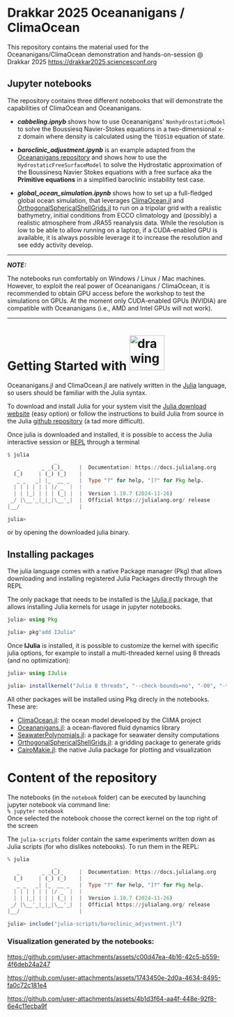 # Drakkar 2025 Oceananigans / ClimaOcean 

This repository contains the material used for the Oceananigans/ClimaOcean demonstration and hands-on-session @ Drakkar 2025 https://drakkar2025.sciencesconf.org

## Jupyter notebooks

The repository contains three different notebooks that will demonstrate the capabilities of ClimaOcean and Oceananigans.

- _**cabbeling.ipnyb**_ shows how to use Oceananigans' `NonhydrostaticModel` to solve the Boussiesq Navier-Stokes equations in a two-dimensional x-z domain where density is calculated using the `TEOS10` equation of state.

- _**baroclinic_adjustment.ipynb**_ is an example adapted from the [Oceananigans repository](https://github.com/CliMA/Oceananigans.jl/blob/main/examples/baroclinic_adjustment.jl) and shows how to use the `HydrostaticFreeSurfaceModel` to solve the Hydrostatic approximation of the Boussinesq Navier Stokes equations with a free surface aka the **Primitive equations** in a simplified baroclinic instability test case.

- _**global_ocean_simulation.ipynb**_ shows how to set up a full-fledged global ocean simulation, that leverages [ClimaOcean.jl](https://github.com/CliMA/ClimaOcean.jl) and [OrthogonalSphericalShellGrids.jl](https://github.com/CliMA/OrthogonalSphericalShellGrids.jl) to run on a tripolar grid with a realistic bathymetry, initial conditions from ECCO climatology and (possibly) a realistic atmosphere from JRA55 reanalysis data. While the resolution is low to be able to allow running on a laptop, if a CUDA-enabled GPU is available, it is always possible leverage it to increase the resolution and see eddy activity develop.

---
_**NOTE:**_

The notebooks run comfortably on Windows / Linux / Mac machines. However, to exploit the real power of Oceananigans / ClimaOcean, it is recommended to obtain GPU access before the workshop to test the simulations on GPUs. At the moment only CUDA-enabled GPUs (NVIDIA) are compatible with Oceananigans (i.e., AMD and Intel GPUs will not work).

---

# Getting Started with <img src="https://julialang.org/assets/infra/logo.svg" alt="drawing" width="80"/>

Oceananigans.jl and ClimaOcean.jl are natively written in the [Julia](https://docs.julialang.org/en/v1/) language, so users should be familiar with the Julia syntax.

To download and install Julia for your system visit the [Julia download website](https://julialang.org/downloads/) (easy option) or follow the instructions to build Julia from source in the Julia [github repository](https://github.com/JuliaLang/julia) (a tad more difficult).

Once julia is downloaded and installed, it is possible to access the Julia interactive session or [REPL](https://docs.julialang.org/en/v1/stdlib/REPL/#The-Julia-REPL) through a terminal
```julia
$ julia
               _
   _       _ _(_)_     |  Documentation: https://docs.julialang.org
  (_)     | (_) (_)    |
   _ _   _| |_  __ _   |  Type "?" for help, "]?" for Pkg help.
  | | | | | | |/ _` |  |
  | | |_| | | | (_| |  |  Version 1.10.7 (2024-11-26)
 _/ |\__'_|_|_|\__'_|  |  Official https://julialang.org/ release
|__/                   |

julia>
```
or by opening the downloaded julia binary.

## Installing packages

The julia language comes with a native Package manager (Pkg) that allows downloading and installing registered Julia Packages directly through the REPL

The only package that needs to be installed is the [IJulia.jl](https://github.com/JuliaLang/IJulia.jl) package, that allows installing Julia kernels for usage in jupyter notebooks.

```julia
julia> using Pkg

julia> pkg"add IJulia"
```

Once **IJulia** is installed, it is possible to customize the kernel with specific julia options, for example to install a multi-threaded kernel using 8 threads (and no optimization):

```julia
julia> using IJulia

julia> installkernel("Julia 8 threads", "--check-bounds=no", "-O0", "-t 8")
```

All other packages will be installed using Pkg direcly in the notebooks. These are:

- [ClimaOcean.jl](https://github.com/CliMA/ClimaOcean.jl): the ocean model developed by the CliMA project 
- [Oceananigans.jl](https://github.com/CliMA/Oceananigans.jl): a ocean-flavored fluid dynamics library
- [SeawaterPolynomials.jl](https://github.com/CliMA/SeawaterPolynomials.jl): a package for seawater density computations
- [OrthogonalSphericalShellGrids.jl](https://github.com/CliMA/OrthogonalSphericalShellGrids.jl): a gridding package to generate grids
- [CairoMakie.jl](https://github.com/MakieOrg/Makie.jl/tree/master/CairoMakie): the native Julia package for plotting and visualization

# Content of the repository

The notebooks (in the `notebook` folder) can be executed by launching jupyter notebook via command line:<br>
`% jupyter notebook` <br>
Once selected the notebook choose the correct kernel on the top right of the screen

The `julia-scripts` folder contain the same experiments written down as Julia scripts (for who dislikes notebooks). To run them in the REPL:
```julia
% julia
               _
   _       _ _(_)_     |  Documentation: https://docs.julialang.org
  (_)     | (_) (_)    |
   _ _   _| |_  __ _   |  Type "?" for help, "]?" for Pkg help.
  | | | | | | |/ _` |  |
  | | |_| | | | (_| |  |  Version 1.10.7 (2024-11-26)
 _/ |\__'_|_|_|\__'_|  |  Official https://julialang.org/ release
|__/                   |

julia> include("julia-scripts/baroclinic_adjustment.jl")
```


### Visualization generated by the notebooks: 

https://github.com/user-attachments/assets/c00d47ea-4b16-42c5-b559-4f6deb24a247


https://github.com/user-attachments/assets/1743450e-2d0a-4634-8495-fa0c72c181e4


https://github.com/user-attachments/assets/4b1d3f64-aa4f-448e-92f8-6e4c11ecba9f
